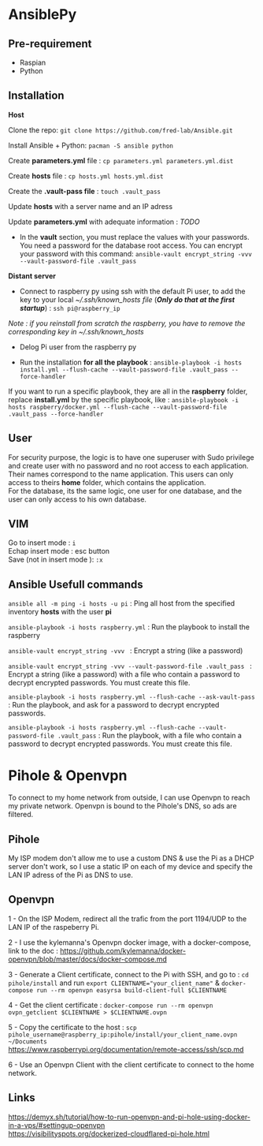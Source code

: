 # AnsiblePy

## Pre-requirement
- Raspian
- Python

## Installation
**Host**  

Clone the repo: ```git clone https://github.com/fred-lab/Ansible.git```  

Install Ansible + Python: ```pacman -S ansible python```

Create **parameters.yml** file : ```cp parameters.yml parameters.yml.dist```  

Create **hosts** file : ```cp hosts.yml hosts.yml.dist```  

Create the **.vault-pass file** : ```touch .vault_pass```  

Update **hosts** with a server name and an IP adress  

Update **parameters.yml** with adequate information :
*TODO*

- In the **vault** section, you must replace the values with your passwords. You need a password for the database root access. You can encrypt your password with this command:
```ansible-vault encrypt_string -vvv --vault-password-file .vault_pass ```  

**Distant server**
- Connect to raspberry py using ssh with the default Pi user, to add the key to your local *~/.ssh/known_hosts file* (***Only do that at the first startup***) : ```ssh pi@raspberry_ip```  

*Note : if you reinstall from scratch the raspberry, you have to remove the corresponding key in ~/.ssh/known_hosts*

- Delog Pi user from the raspberry py

- Run the installation **for all the playbook** : ```ansible-playbook -i hosts install.yml --flush-cache --vault-password-file .vault_pass --force-handler```  

If you want to run a specific playbook, they are all in the **raspberry** folder, replace **install.yml** by the specific playbook, like :
```ansible-playbook -i hosts raspberry/docker.yml --flush-cache --vault-password-file .vault_pass --force-handler```   

## User
For security purpose, the logic is to have one superuser with Sudo privilege and create user with no password and no root access to each application. Their names correspond to the name application. 
This users can only access to theirs **home** folder, which contains the application.  
For the database, its the same logic, one user for one database, and the user can only access to his own database. 

## VIM
Go to insert mode : ```i```  
Echap insert mode : esc button  
Save (not in insert mode ): ```:x```

## Ansible Usefull commands
```ansible all -m ping -i hosts -u pi``` : Ping all host from the specified inventory **hosts** with the user **pi**  

```ansible-playbook -i hosts raspberry.yml``` : Run the playbook to install the raspberry

```ansible-vault encrypt_string -vvv ``` : Encrypt a string (like a password)

```ansible-vault encrypt_string -vvv --vault-password-file .vault_pass ``` : Encrypt a string (like a password) with a file who contain a password to decrypt encrypted passwords. You must create this file.

```ansible-playbook -i hosts raspberry.yml --flush-cache --ask-vault-pass``` : Run the playbook, and ask for a password to decrypt encrypted passwords.

```ansible-playbook -i hosts raspberry.yml --flush-cache --vault-password-file .vault_pass``` : Run the playbook, with a file who contain a password to decrypt encrypted passwords. You must create this file.

# Pihole & Openvpn  
To connect to my home network from outside, I can use Openvpn to reach my private network. Openvpn is bound to the Pihole's DNS, so ads are filtered.  

## Pihole  
My ISP modem don't allow me to use a custom DNS & use the Pi as a DHCP server don't work, so I use a static IP on each of my device and specify the LAN IP adress of the Pi as DNS to use.  

## Openvpn  
1 - On the ISP Modem, redirect all the trafic from the port 1194/UDP to the LAN IP of the raspeberry Pi.

2 - I use the kylemanna's Openvpn docker image, with a docker-compose, link to the doc : https://github.com/kylemanna/docker-openvpn/blob/master/docs/docker-compose.md

3 - Generate a Client certificate, connect to the Pi with SSH, and go to : ```cd pihole/install``` and run ```export CLIENTNAME="your_client_name"``` & ```docker-compose run --rm openvpn easyrsa build-client-full $CLIENTNAME```

4 - Get the client certificate : ```docker-compose run --rm openvpn ovpn_getclient $CLIENTNAME > $CLIENTNAME.ovpn```  

5 - Copy the certificate to the host : ```scp pihole_username@raspberry_ip:pihole/install/your_client_name.ovpn ~/Documents```  
https://www.raspberrypi.org/documentation/remote-access/ssh/scp.md

6 - Use an Openvpn Client with the client certificate to connect to the home network.  

 ## Links
 https://demyx.sh/tutorial/how-to-run-openvpn-and-pi-hole-using-docker-in-a-vps/#settingup-openvpn  
 https://visibilityspots.org/dockerized-cloudflared-pi-hole.html  
